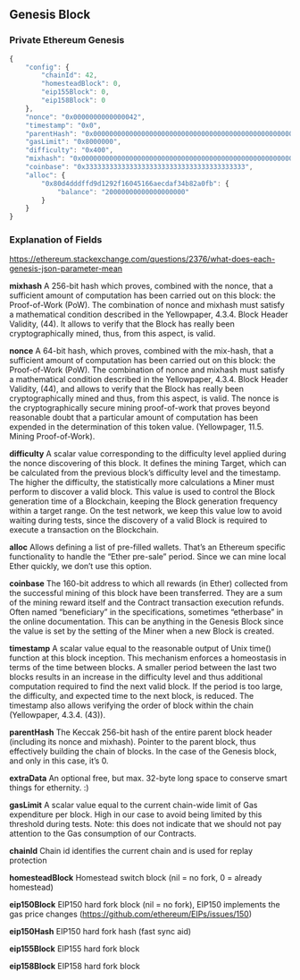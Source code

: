 
## Genesis Block

### Private Ethereum Genesis

```javascript
{
    "config": {
        "chainId": 42,
        "homesteadBlock": 0,
        "eip155Block": 0,
        "eip158Block": 0
    },
    "nonce": "0x0000000000000042",
    "timestamp": "0x0",
    "parentHash": "0x0000000000000000000000000000000000000000000000000000000000000000",
    "gasLimit": "0x8000000",
    "difficulty": "0x400",
    "mixhash": "0x0000000000000000000000000000000000000000000000000000000000000000",
    "coinbase": "0x3333333333333333333333333333333333333333",
    "alloc": {
        "0x80d4dddffd9d1292f16045166aecdaf34b82a0fb": {
            "balance": "20000000000000000000"
        }
    }
}
```

### Explanation of Fields

https://ethereum.stackexchange.com/questions/2376/what-does-each-genesis-json-parameter-mean

__mixhash__ A 256-bit hash which proves, combined with the nonce, that a sufficient amount of computation has been carried out on this block: the Proof-of-Work (PoW). The combination of nonce and mixhash must satisfy a mathematical condition described in the Yellowpaper, 4.3.4. Block Header Validity, (44). It allows to verify that the Block has really been cryptographically mined, thus, from this aspect, is valid.

__nonce__ A 64-bit hash, which proves, combined with the mix-hash, that a sufficient amount of computation has been carried out on this block: the Proof-of-Work (PoW). The combination of nonce and mixhash must satisfy a mathematical condition described in the Yellowpaper, 4.3.4. Block Header Validity, (44), and allows to verify that the Block has really been cryptographically mined and thus, from this aspect, is valid. The nonce is the cryptographically secure mining proof-of-work that proves beyond reasonable doubt that a particular amount of computation has been expended in the determination of this token value. (Yellowpager, 11.5. Mining Proof-of-Work).

__difficulty__ A scalar value corresponding to the difficulty level applied during the nonce discovering of this block. It defines the mining Target, which can be calculated from the previous block’s difficulty level and the timestamp. The higher the difficulty, the statistically more calculations a Miner must perform to discover a valid block. This value is used to control the Block generation time of a Blockchain, keeping the Block generation frequency within a target range. On the test network, we keep this value low to avoid waiting during tests, since the discovery of a valid Block is required to execute a transaction on the Blockchain.

__alloc__ Allows defining a list of pre-filled wallets. That’s an Ethereum specific functionality to handle the “Ether pre-sale” period. Since we can mine local Ether quickly, we don’t use this option.

__coinbase__ The 160-bit address to which all rewards (in Ether) collected from the successful mining of this block have been transferred. They are a sum of the mining reward itself and the Contract transaction execution refunds. Often named “beneficiary” in the specifications, sometimes “etherbase” in the online documentation. This can be anything in the Genesis Block since the value is set by the setting of the Miner when a new Block is created.

__timestamp__ A scalar value equal to the reasonable output of Unix time() function at this block inception. This mechanism enforces a homeostasis in terms of the time between blocks. A smaller period between the last two blocks results in an increase in the difficulty level and thus additional computation required to find the next valid block. If the period is too large, the difficulty, and expected time to the next block, is reduced. The timestamp also allows verifying the order of block within the chain (Yellowpaper, 4.3.4. (43)).

__parentHash__ The Keccak 256-bit hash of the entire parent block header (including its nonce and mixhash). Pointer to the parent block, thus effectively building the chain of blocks. In the case of the Genesis block, and only in this case, it’s 0.

__extraData__ An optional free, but max. 32-byte long space to conserve smart things for ethernity. :)

__gasLimit__ A scalar value equal to the current chain-wide limit of Gas expenditure per block. High in our case to avoid being limited by this threshold during tests. Note: this does not indicate that we should not pay attention to the Gas consumption of our Contracts.

__chainId__ Chain id identifies the current chain and is used for replay protection

__homesteadBlock__ Homestead switch block (nil = no fork, 0 = already homestead)

__eip150Block__ EIP150 hard fork block (nil = no fork), EIP150 implements the gas price changes (https://github.com/ethereum/EIPs/issues/150)

__eip150Hash__ EIP150 hard fork hash (fast sync aid)

__eip155Block__ EIP155 hard fork block

__eip158Block__ EIP158 hard fork block
